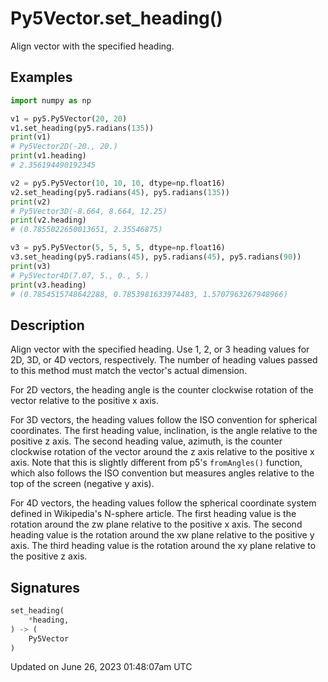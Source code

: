 # Py5Vector.set_heading()

Align vector with the specified heading.

## Examples

<div class="example-table">

<div class="example-row"><div class="example-cell-image">

</div><div class="example-cell-code">

```python
import numpy as np

v1 = py5.Py5Vector(20, 20)
v1.set_heading(py5.radians(135))
print(v1)
# Py5Vector2D(-20., 20.)
print(v1.heading)
# 2.356194490192345

v2 = py5.Py5Vector(10, 10, 10, dtype=np.float16)
v2.set_heading(py5.radians(45), py5.radians(135))
print(v2)
# Py5Vector3D(-8.664, 8.664, 12.25)
print(v2.heading)
# (0.7855022650013651, 2.35546875)

v3 = py5.Py5Vector(5, 5, 5, 5, dtype=np.float16)
v3.set_heading(py5.radians(45), py5.radians(45), py5.radians(90))
print(v3)
# Py5Vector4D(7.07, 5., 0., 5.)
print(v3.heading)
# (0.7854515748642288, 0.7853981633974483, 1.5707963267948966)
```

</div></div>

</div>

## Description

Align vector with the specified heading. Use 1, 2, or 3 heading values for 2D, 3D, or 4D vectors, respectively. The number of heading values passed to this method must match the vector's actual dimension.

For 2D vectors, the heading angle is the counter clockwise rotation of the vector relative to the positive x axis.

For 3D vectors, the heading values follow the ISO convention for spherical coordinates. The first heading value, inclination, is the angle relative to the positive z axis. The second heading value, azimuth, is the counter clockwise rotation of the vector around the z axis relative to the positive x axis. Note that this is slightly different from p5's `fromAngles()` function, which also follows the ISO convention but measures angles relative to the top of the screen (negative y axis).

For 4D vectors, the heading values follow the spherical coordinate system defined in Wikipedia's N-sphere article. The first heading value is the rotation around the zw plane relative to the positive x axis. The second heading value is the rotation around the xw plane relative to the positive y axis. The third heading value is the rotation around the xy plane relative to the positive z axis.

## Signatures

```python
set_heading(
    *heading,
) -> (
    Py5Vector
)
```

Updated on June 26, 2023 01:48:07am UTC
